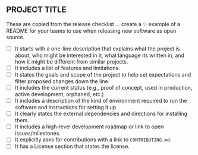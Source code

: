 ## PROJECT TITLE

These are copied from the release checklist ... create a :sparkles: example of a README for your teams to use when releasing new software as open source.

- [ ] It starts with a one-line description that explains what the project is about, who might be interested in it, what language its written in, and how it might be different from similar projects.
- [ ] It includes a list of features and limitations.
- [ ] It states the goals and scope of the project to help set expectations and filter proposed changes down the line.
- [ ] It includes the current status (e.g., proof of concept, used in production, active development, orphaned, etc.)
- [ ] It includes a description of the kind of environment required to run the software and instructions for setting it up.
- [ ] It clearly states the external dependencies and directions for installing them.
- [ ] It includes a high-level development roadmap or link to open issues/milestones.
- [ ] It explicitly asks for contributions with a link to `CONTRIBUTING.md`.
- [ ] It has a License section that states the license.
